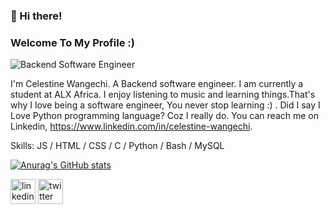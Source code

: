 ### 👋 Hi there! 
### Welcome To My Profile :)

![Backend Software Engineer](https://pbs.twimg.com/profile_banners/1639680812604948480/1699557243/1500x500)

I'm Celestine Wangechi. A Backend software engineer. I am currently a student at ALX Africa. I enjoy listening to music and learning things.That's why I love being a software engineer, You never stop learning :) . Did I say I Love Python programming language? Coz I really do. You can reach me on Linkedin, https://www.linkedin.com/in/celestine-wangechi.

Skills:   JS / HTML / CSS / C / Python / Bash / MySQL

[![Anurag's GitHub stats](https://github-readme-stats.vercel.app/api?username=Cele-stine)](https://github.com/anuraghazra/github-readme-stats)

[<img src='https://cdn.jsdelivr.net/npm/simple-icons@3.0.1/icons/linkedin.svg' alt='linkedin' height='40'>](https://www.linkedin.com/in/celestine-wangechi/)  [<img src='https://cdn.jsdelivr.net/npm/simple-icons@3.0.1/icons/twitter.svg' alt='twitter' height='40'>](https://twitter.com/Celesti75379542)  
